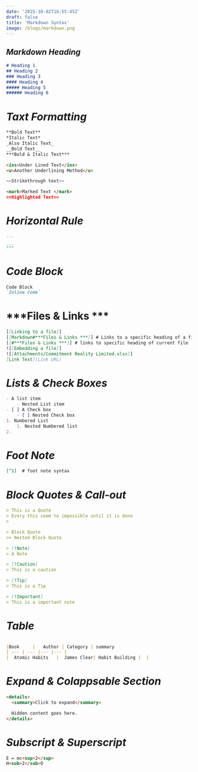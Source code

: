 ```yaml
---
date: '2025-10-02T16:55:45Z'
draft: false 
title: 'Markdown Syntax'
image: /blogs/markdown.png
---
```

## ***Markdown Heading***
```markdown
# Heading 1
## Heading 2
### Heading 3
#### Heading 4
##### Heading 5
###### Heading 6
```

# ***Taxt Formatting***
```markdown
**Bold Text**
*Italic Text*
_Also Italic Text_
__Bold Text__
***Bold & Italic Text***

<ins>Under Lined Text</ins>
<u>Another Underlining Method</u>

~~Strikethrough text~~

<mark>Marked Text </mark>
==Highlighted Text==
```

# ***Horizontal Rule***
```markdown 
---
___
***
```

# ***Code Block***
```markdown
Code Block 
`Inline Code`
```

# ***Files & Links ***

```markdown
[[Linking to a file]] 
[[Markdown#***Files & Links ***]] # Links to a specific heading of a file 
[[#***Files & Links ***]] # links to specific heading of current file
![[Embedding a file]]
![[Attachments/Commitment Reality Limited.xlsx]]
[Link Text](Link URL)
```

# ***Lists & Check Boxes***
```markdown
- A list item
	- Nested List item
- [ ] A Check box 
	- [ ] Nested Check box 
1. Numbered List
	1. Nested Numbered list
2. 
```

# ***Foot Note***
```markdown
[^1]  # foot note syntax
```

# ***Block Quotes & Call-out***
```markdown
> This is a Quote 
> Every this seem to impossible until it is done 
> 

> Block Quote 
>> Nested Block Quote 

> [!Note]
> A Note

> [!Caution]
> This is a caution 

> [!Tip]
> This is a Tip 

> [!Important]
> This is a important note 
```

# ***Table***
```markdown

|Book     |   Author | Category | summary
| --- | --- |--- |--- |
|  Atomic Habits   |  James Clear| Habit Building |  |

```

# ***Expand & Colappsable Section***
```markdown
<details>
  <summary>Click to expand</summary>

  Hidden content goes here.
</details>
```

# ***Subscript & Superscript***
```markdown
E = mc<sup>2</sup>
H<sub>2</sub>O
```






